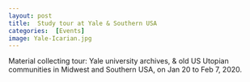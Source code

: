 ```yaml
---
layout: post 
title:  Study tour at Yale & Southern USA
categories:  [Events]
image: Yale-Icarian.jpg
---
```

Material collecting tour: Yale university archives, & old US Utopian communities in Midwest and Southern USA, on Jan 20 to Feb 7, 2020.
